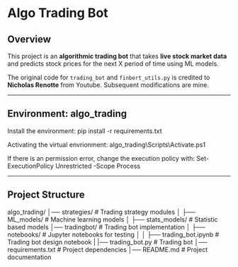 # Algo Trading Bot

## Overview
This project is an **algorithmic trading bot** that takes **live stock market data** and predicts stock prices for the next X period of time using ML models.

The original code for `trading_bot` and `finbert_utils.py` is credited to **Nicholas Renotte** from Youtube. Subsequent modifications are mine.

---
## Environment: algo_trading

Install the environment: pip install -r requirements.txt

Activating the virtual envrionment: algo_trading\Scripts\Activate.ps1

If there is an permission error, change the execution policy with: Set-ExecutionPolicy Unrestricted -Scope Process

---
## Project Structure
algo_trading/
│── strategies/                # Trading strategy modules
│   ├── ML_models/             # Machine learning models
│   ├── stats_models/          # Statistic based models
│── tradingbot/                # Trading bot implementation
│   ├── notebooks/             # Jupyter notebooks for testing
│   │   ├── trading_bot.ipynb  # Trading bot design notebook
|   |── trading_bot.py         # Trading bot
│── requirements.txt           # Project dependencies
│── README.md                  # Project documentation